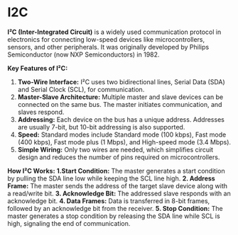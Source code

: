 # I2C
**I²C (Inter-Integrated Circuit)** is a widely used communication protocol in electronics for connecting low-speed devices like microcontrollers, sensors, and other peripherals. It was originally developed by Philips Semiconductor (now NXP Semiconductors) in 1982.

**Key Features of I²C:**
1. **Two-Wire Interface:** I²C uses two bidirectional lines, Serial Data (SDA) and Serial Clock (SCL), for communication.
2. **Master-Slave Architecture:** Multiple master and slave devices can be connected on the same bus. The master initiates communication, and slaves respond.
3. **Addressing:** Each device on the bus has a unique address. Addresses are usually 7-bit, but 10-bit addressing is also supported.
4. **Speed:** Standard modes include Standard mode (100 kbps), Fast mode (400 kbps), Fast mode plus (1 Mbps), and High-speed mode (3.4 Mbps).
5. **Simple Wiring:** Only two wires are needed, which simplifies circuit design and reduces the number of pins required on microcontrollers.

**How I²C Works:**
**1.Start Condition:** The master generates a start condition by pulling the SDA line low while keeping the SCL line high.
**2. Address Frame:** The master sends the address of the target slave device along with a read/write bit.
**3. Acknowledge Bit:** The addressed slave responds with an acknowledge bit.
**4. Data Frames:** Data is transferred in 8-bit frames, followed by an acknowledge bit from the receiver.
**5. Stop Condition:** The master generates a stop condition by releasing the SDA line while SCL is high, signaling the end of communication.
